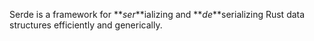 Serde is a framework for **_ser_**ializing and **_de_**serializing Rust data structures efficiently and generically.

